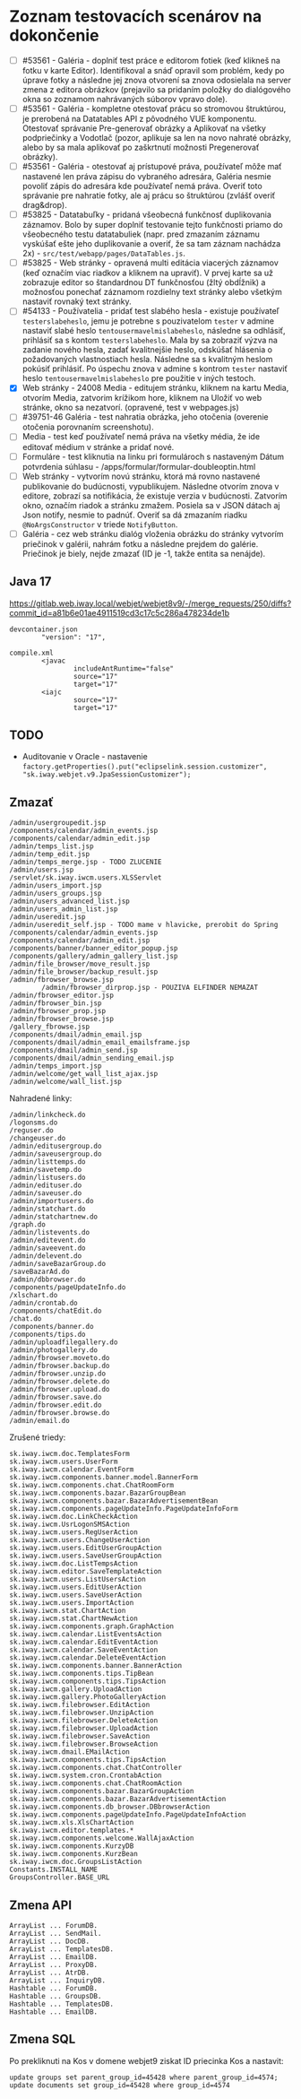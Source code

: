 # Zoznam testovacích scenárov na dokončenie

- [ ] #53561 - Galéria - doplniť test práce e editorom fotiek (keď klikneš na fotku v karte Editor). Identifikoval a snáď opravil som problém, kedy po úprave fotky a následne jej znova otvorení sa znova odosielala na server zmena z editora obrázkov (prejavilo sa pridaním položky do dialógového okna so zoznamom nahrávaných súborov vpravo dole).
- [ ] #53561 - Galéria - kompletne otestovať prácu so stromovou štruktúrou, je prerobená na Datatables API z pôvodného VUE komponentu. Otestovať správanie Pre-generovať obrázky a Aplikovať na všetky podpriečinky a Vodotlač (pozor, aplikuje sa len na novo nahraté obrázky, alebo by sa mala aplikovať po zaškrtnutí možnosti Pregenerovať obrázky).
- [ ] #53561 - Galéria - otestovať aj prístupové práva, používateľ môže mať nastavené len práva zápisu do vybraného adresára, Galéria nesmie povoliť zápis do adresára kde používateľ nemá práva. Overiť toto správanie pre nahratie fotky, ale aj prácu so štruktúrou (zvlášť overiť drag&drop).
- [ ] #53825 - Datatabuľky - pridaná všeobecná funkčnosť duplikovania záznamov. Bolo by super doplniť testovanie tejto funkčnosti priamo do všeobecného testu datatabuliek (napr. pred zmazaním záznamu vyskúšať ešte jeho duplikovanie a overiť, že sa tam záznam nachádza 2x) - ```src/test/webapp/pages/DataTables.js```.
- [ ] #53825 - Web stránky - opravená multi editácia viacerých záznamov (keď označím viac riadkov a kliknem na upraviť). V prvej karte sa už zobrazuje editor so štandardnou DT funkčnosťou (žltý obdĺžnik) a možnosťou ponechať záznamom rozdielny text stránky alebo všetkým nastaviť rovnaký text stránky.
- [ ] #54133 - Používatelia - pridať test slabého hesla - existuje používateľ ```testerslabeheslo```, jemu je potrebne s pouzivatelom ```tester``` v admine nastaviť slabé heslo ```tentousermavelmislabeheslo```, následne sa odhlásiť, prihlásiť sa s kontom ```testerslabeheslo```. Mala by sa zobraziť výzva na zadanie nového hesla, zadať kvalitnejšie heslo, odskúšať hlásenia o požadovaných vlastnostiach hesla. Následne sa s kvalitným heslom pokúsiť prihlásiť. Po úspechu znova v admine s kontrom ```tester``` nastaviť heslo ```tentousermavelmislabeheslo``` pre použitie v iných testoch.
- [x] Web stránky - 24008 Media - editujem stránku, kliknem na kartu Media, otvorím Media, zatvorim krížikom hore, kliknem na Uložiť vo web stránke, okno sa nezatvorí. (opravené, test v webpages.js)
- [ ] #39751-46 Galéria - test nahratia obrázka, jeho otočenia (overenie otočenia porovnaním screenshotu).
- [ ] Media - test keď používateľ nemá práva na všetky média, že ide editovať médium v stránke a pridať nové.
- [ ] Formuláre - test kliknutia na linku pri formulároch s nastaveným Dátum potvrdenia súhlasu - /apps/formular/formular-doubleoptin.html
- [ ] Web stránky - vytvorím novú stránku, ktorá má rovno nastavené publikovanie do budúcnosti, vypublikujem. Následne otvorím znova v editore, zobrazí sa notifikácia, že existuje verzia v budúcnosti. Zatvorím okno, označím riadok a stránku zmažem. Posiela sa v JSON dátach aj Json notify, nesmie to padnúť. Overiť sa dá zmazaním riadku `@NoArgsConstructor` v triede `NotifyButton`.
- [ ] Galéria - cez web stránku dialóg vloženia obrázku do stránky vytvorím priečinok v galérii, nahrám fotku a následne prejdem do galérie. Priečinok je biely, nejde zmazať (ID je -1, takže entita sa nenájde).

## Java 17

https://gitlab.web.iway.local/webjet/webjet8v9/-/merge_requests/250/diffs?commit_id=a81b6e01ae4911519cd3c17c5c286a478234de1b

```
devcontainer.json
        "version": "17",

compile.xml
        <javac
                includeAntRuntime="false"
                source="17"
                target="17"
        <iajc
                source="17"
                target="17"
```

## TODO

- Auditovanie v Oracle - nastavenie ```factory.getProperties().put("eclipselink.session.customizer", "sk.iway.webjet.v9.JpaSessionCustomizer");```


## Zmazať

```
/admin/usergroupedit.jsp
/components/calendar/admin_events.jsp
/components/calendar/admin_edit.jsp
/admin/temps_list.jsp
/admin/temp_edit.jsp
/admin/temps_merge.jsp - TODO ZLUCENIE
/admin/users.jsp
/servlet/sk.iway.iwcm.users.XLSServlet
/admin/users_import.jsp
/admin/users_groups.jsp
/admin/users_advanced_list.jsp
/admin/users_admin_list.jsp
/admin/useredit.jsp
/admin/useredit_self.jsp - TODO mame v hlavicke, prerobit do Spring
/components/calendar/admin_events.jsp
/components/calendar/admin_edit.jsp
/components/banner/banner_editor_popup.jsp
/components/gallery/admin_gallery_list.jsp
/admin/file_browser/move_result.jsp
/admin/file_browser/backup_result.jsp
/admin/fbrowser_browse.jsp
        /admin/fbrowser_dirprop.jsp - POUZIVA ELFINDER NEMAZAT
/admin/fbrowser_editor.jsp
/admin/fbrowser_bin.jsp
/admin/fbrowser_prop.jsp
/admin/fbrowser_browse.jsp
/gallery_fbrowse.jsp
/components/dmail/admin_email.jsp
/components/dmail/admin_email_emailsframe.jsp
/components/dmail/admin_send.jsp
/components/dmail/admin_sending_email.jsp
/admin/temps_import.jsp
/admin/welcome/get_wall_list_ajax.jsp
/admin/welcome/wall_list.jsp
```

Nahradené linky:

```
/admin/linkcheck.do
/logonsms.do
/reguser.do
/changeuser.do
/admin/editusergroup.do
/admin/saveusergroup.do
/admin/listtemps.do
/admin/savetemp.do
/admin/listusers.do
/admin/edituser.do
/admin/saveuser.do
/admin/importusers.do
/admin/statchart.do
/admin/statchartnew.do
/graph.do
/admin/listevents.do
/admin/editevent.do
/admin/saveevent.do
/admin/delevent.do
/admin/saveBazarGroup.do
/saveBazarAd.do
/admin/dbbrowser.do
/components/pageUpdateInfo.do
/xlschart.do
/admin/crontab.do
/components/chatEdit.do
/chat.do
/components/banner.do
/components/tips.do
/admin/uploadfilegallery.do
/admin/photogallery.do
/admin/fbrowser.moveto.do
/admin/fbrowser.backup.do
/admin/fbrowser.unzip.do
/admin/fbrowser.delete.do
/admin/fbrowser.upload.do
/admin/fbrowser.save.do
/admin/fbrowser.edit.do
/admin/fbrowser.browse.do
/admin/email.do
```

Zrušené triedy:

```
sk.iway.iwcm.doc.TemplatesForm
sk.iway.iwcm.users.UserForm
sk.iway.iwcm.calendar.EventForm
sk.iway.iwcm.components.banner.model.BannerForm
sk.iway.iwcm.components.chat.ChatRoomForm
sk.iway.iwcm.components.bazar.BazarGroupBean
sk.iway.iwcm.components.bazar.BazarAdvertisementBean
sk.iway.iwcm.components.pageUpdateInfo.PageUpdateInfoForm
sk.iway.iwcm.doc.LinkCheckAction
sk.iway.iwcm.UsrLogonSMSAction
sk.iway.iwcm.users.RegUserAction
sk.iway.iwcm.users.ChangeUserAction
sk.iway.iwcm.users.EditUserGroupAction
sk.iway.iwcm.users.SaveUserGroupAction
sk.iway.iwcm.doc.ListTempsAction
sk.iway.iwcm.editor.SaveTemplateAction
sk.iway.iwcm.users.ListUsersAction
sk.iway.iwcm.users.EditUserAction
sk.iway.iwcm.users.SaveUserAction
sk.iway.iwcm.users.ImportAction
sk.iway.iwcm.stat.ChartAction
sk.iway.iwcm.stat.ChartNewAction
sk.iway.iwcm.components.graph.GraphAction
sk.iway.iwcm.calendar.ListEventsAction
sk.iway.iwcm.calendar.EditEventAction
sk.iway.iwcm.calendar.SaveEventAction
sk.iway.iwcm.calendar.DeleteEventAction
sk.iway.iwcm.components.banner.BannerAction
sk.iway.iwcm.components.tips.TipBean
sk.iway.iwcm.components.tips.TipsAction
sk.iway.iwcm.gallery.UploadAction
sk.iway.iwcm.gallery.PhotoGalleryAction
sk.iway.iwcm.filebrowser.EditAction
sk.iway.iwcm.filebrowser.UnzipAction
sk.iway.iwcm.filebrowser.DeleteAction
sk.iway.iwcm.filebrowser.UploadAction
sk.iway.iwcm.filebrowser.SaveAction
sk.iway.iwcm.filebrowser.BrowseAction
sk.iway.iwcm.dmail.EMailAction
sk.iway.iwcm.components.tips.TipsAction
sk.iway.iwcm.components.chat.ChatController
sk.iway.iwcm.system.cron.CrontabAction
sk.iway.iwcm.components.chat.ChatRoomAction
sk.iway.iwcm.components.bazar.BazarGroupAction
sk.iway.iwcm.components.bazar.BazarAdvertisementAction
sk.iway.iwcm.components.db_browser.DBbrowserAction
sk.iway.iwcm.components.pageUpdateInfo.PageUpdateInfoAction
sk.iway.iwcm.xls.XlsChartAction
sk.iway.iwcm.editor.templates.*
sk.iway.iwcm.components.welcome.WallAjaxAction
sk.iway.iwcm.components.KurzyDB
sk.iway.iwcm.components.KurzBean
sk.iway.iwcm.doc.GroupsListAction
Constants.INSTALL_NAME
GroupsController.BASE_URL
```

## Zmena API

```
ArrayList ... ForumDB.
ArrayList ... SendMail.
ArrayList ... DocDB.
ArrayList ... TemplatesDB.
ArrayList ... EmailDB.
ArrayList ... ProxyDB.
ArrayList ... AtrDB.
ArrayList ... InquiryDB.
Hashtable ... ForumDB.
Hashtable ... GroupsDB.
Hashtable ... TemplatesDB.
Hashtable ... EmailDB.
```

## Zmena SQL

Po prekliknuti na Kos v domene webjet9 ziskat ID priecinka Kos a nastavit:

```
update groups set parent_group_id=45428 where parent_group_id=4574;
update documents set group_id=45428 where group_id=4574
```